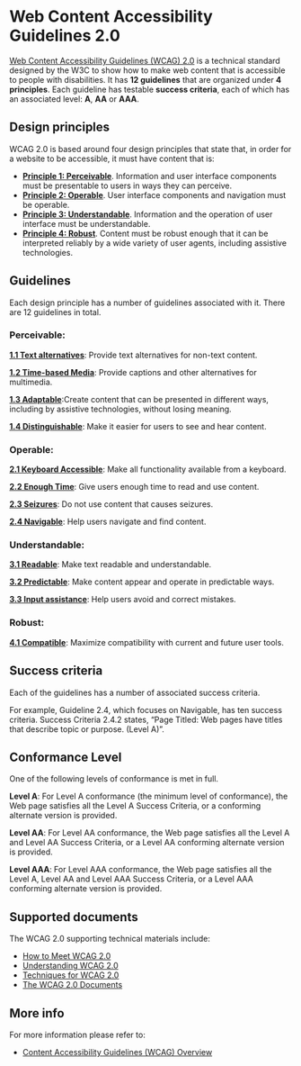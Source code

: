 # Web Content Accessibility Guidelines 2.0
[Web Content Accessibility Guidelines (WCAG) 2.0][1] is a technical standard designed by the W3C to show how to make web content that is accessible to people with disabilities. It has **12 guidelines** that are organized under **4 principles**. Each guideline has testable **success criteria**, each of which has an associated level: **A**, **AA** or **AAA**.


## Design principles
WCAG 2.0 is based around four design principles that state that, in order for a website to be accessible, it must have content that is: 

* [**Principle 1: Perceivable**](https://www.w3.org/WAI/WCAG20/quickref/#principle1). Information and user interface components must be presentable to users in ways they can perceive.
* [**Principle 2: Operable**](https://www.w3.org/WAI/WCAG20/quickref/#principle2). User interface components and navigation must be operable.
* [**Principle 3: Understandable**](https://www.w3.org/WAI/WCAG20/quickref/#principle3). Information and the operation of user interface must be understandable.
* [**Principle 4: Robust**](https://www.w3.org/WAI/WCAG20/quickref/#principle4). Content must be robust enough that it can be interpreted reliably by a wide variety of user agents, including assistive technologies.


## Guidelines

Each design principle has a number of guidelines associated with it. There are 12 guidelines in total.


### Perceivable: 

   [**1.1 Text alternatives**](https://www.w3.org/WAI/WCAG20/quickref/#text-equiv): Provide text alternatives for non-text content.

   [**1.2 Time-based Media**](https://www.w3.org/WAI/WCAG20/quickref/#media-equiv): Provide captions and other alternatives for multimedia.

   [**1.3 Adaptable**](https://www.w3.org/WAI/WCAG20/quickref/#content-structure-separation):Create content that can be presented in different ways, including by assistive technologies, without losing meaning.

   [**1.4 Distinguishable**](https://www.w3.org/WAI/WCAG20/quickref/#visual-audio-contrast): Make it easier for users to see and hear content.


### Operable:

   [**2.1 Keyboard Accessible**](https://www.w3.org/WAI/WCAG20/quickref/#keyboard-operation): Make all functionality available from a keyboard.

   [**2.2 Enough Time**](https://www.w3.org/WAI/WCAG20/quickref/#time-limits): Give users enough time to read and use content.

   [**2.3 Seizures**](https://www.w3.org/WAI/WCAG20/quickref/#seizure): Do not use content that causes seizures.

   [**2.4 Navigable**](https://www.w3.org/WAI/WCAG20/quickref/#navigation-mechanisms): Help users navigate and find content.

### Understandable:

   [**3.1 Readable**](https://www.w3.org/WAI/WCAG20/quickref/#meaning): Make text readable and understandable.

   [**3.2 Predictable**](https://www.w3.org/WAI/WCAG20/quickref/#consistent-behavior): Make content appear and operate in predictable ways.

   [**3.3 Input assistance**](https://www.w3.org/WAI/WCAG20/quickref/#minimize-error): Help users avoid and correct mistakes.

### Robust: 

   [**4.1 Compatible**](https://www.w3.org/WAI/WCAG20/quickref/#ensure-compat): Maximize compatibility with current and future user tools.


## Success criteria 
Each of the guidelines has a number of associated success criteria.

For example, Guideline 2.4, which focuses on Navigable, has ten success criteria. Success Criteria 2.4.2 states, “Page Titled: Web pages have titles that describe topic or purpose. (Level A)”.

## Conformance Level
One of the following levels of conformance is met in full.

   **Level A**: For Level A conformance (the minimum level of conformance), the Web page satisfies all the Level A Success Criteria, or a conforming alternate version is provided.

   **Level AA**: For Level AA conformance, the Web page satisfies all the Level A and Level AA Success Criteria, or a Level AA conforming alternate version is provided.

   **Level AAA**: For Level AAA conformance, the Web page satisfies all the Level A, Level AA and Level AAA Success Criteria, or a Level AAA conforming alternate version is provided.

## Supported documents
The WCAG 2.0 supporting technical materials include:
* [How to Meet WCAG 2.0][2]
* [Understanding WCAG 2.0][3]
* [Techniques for WCAG 2.0][4]
* [The WCAG 2.0 Documents][5]

## More info
For more information please refer to:
* [Content Accessibility Guidelines (WCAG) Overview][6]

[1]:https://www.w3.org/TR/WCAG20/
[2]:https://www.w3.org/WAI/WCAG20/quickref/
[3]:https://www.w3.org/TR/UNDERSTANDING-WCAG20/
[4]:https://www.w3.org/TR/WCAG20-TECHS/
[5]:http://www.w3.org/WAI/intro/wcag20
[6]:https://www.w3.org/WAI/intro/wcag
